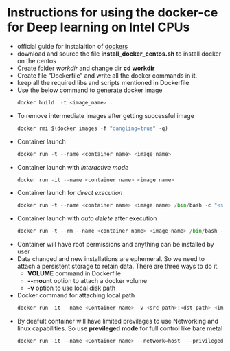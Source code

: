 # Instructions for using the docker-ce for Deep learning on Intel CPUs
* official guide for instalaltion of [dockers](https://docs.docker.com/engine/installation/linux/docker-ce/centos/)
* download and source the file **install_docker_centos.sh** to install docker on the centos
* Create folder *workdir* and change dir **cd workdir**
* Create file “Dockerfile” and write all the docker commands in it. 
* keep all the required libs and scripts mentioned in Dockerfile
* Use the below command to generate docker image 
   ```python
   docker build  -t <image_name> .
   ```
* To remove intermediate images after getting successful image
  ```python
  docker rmi $(docker images -f "dangling=true" -q)
  ```
* Container launch
  ```python
  docker run -t --name <container name> <image name>  
  ```
* Container launch with *interactive mode* 
  ```python
  docker run -it --name <container name> <image name>
  ```
* Container launch for *direct execution* 
  ```python
  docker run -t --name <container name> <image name> /bin/bash -c "<shell commands to be executed>"
  ```
* Container launch with *auto delete* after execution 
  ```python
  docker run -t --rm --name <container name> <image name> /bin/bash -c "<shell commands to be executed>"
  ```
* Container will have root permissions and anything can be installed by user
* Data changed and new installations are ephemeral. So we need to attach a persistent storage to retain data. There are three ways to do it.
  * **VOLUME** command in Dockerfile
  * **--mount** option to attach a docker volume 
  * **-v** option to use local disk path 
* Docker command for attaching local path
  ```python
  docker run -it --name <Container name> -v <src path>:<dst path> <image name> 
  ```
* By deafult container will have limited previlages to use Networking and linux capabilities. So use **previleged mode** for full control like bare metal
  ```python
  docker run -it --name <Container name> --network=host  --privileged -v <src path>:<dst path> <image name>
  ```
